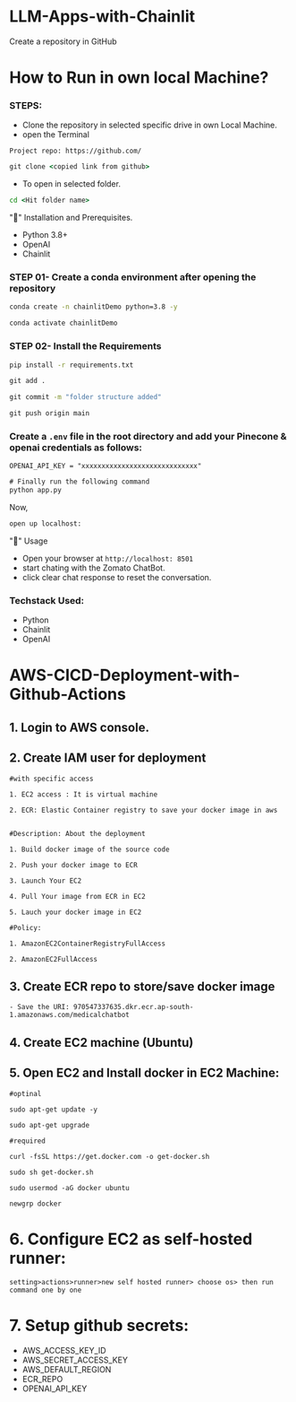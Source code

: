 # LLM-Apps-with-Chainlit



Create a repository in GitHub

# How to Run in own local Machine?

### STEPS:
- Clone the repository in selected specific drive in own Local Machine.
- open the Terminal 

```
Project repo: https://github.com/
```

```cmd
git clone <copied link from github>
``` 

- To open in selected folder. 
```cmd
cd <Hit folder name>
```

"🔗" Installation and Prerequisites.

 - Python 3.8+
 - OpenAI
 - Chainlit

### STEP 01- Create a conda environment after opening the repository

```cmd
conda create -n chainlitDemo python=3.8 -y
```

```cmd
conda activate chainlitDemo
```

### STEP 02- Install the Requirements
```cmd
pip install -r requirements.txt
```


```cmd
git add .
```

```cmd
git commit -m "folder structure added"
```

```cmd
git push origin main
```


### Create a `.env` file in the root directory and add your Pinecone & openai credentials as follows:

```
OPENAI_API_KEY = "xxxxxxxxxxxxxxxxxxxxxxxxxxxxx"
```



```cmd
# Finally run the following command
python app.py
```

Now,
```cmd
open up localhost:
```
"🔗" Usage  
- Open your browser at ```http://localhost: 8501```
- start chating with the Zomato ChatBot.
- click clear chat response to reset the conversation.


### Techstack Used:

- Python
- Chainlit
- OpenAI


# AWS-CICD-Deployment-with-Github-Actions

## 1. Login to AWS console.

## 2. Create IAM user for deployment

	#with specific access

	1. EC2 access : It is virtual machine

	2. ECR: Elastic Container registry to save your docker image in aws


	#Description: About the deployment

	1. Build docker image of the source code

	2. Push your docker image to ECR

	3. Launch Your EC2 

	4. Pull Your image from ECR in EC2

	5. Lauch your docker image in EC2

	#Policy:

	1. AmazonEC2ContainerRegistryFullAccess

	2. AmazonEC2FullAccess

	
## 3. Create ECR repo to store/save docker image
    - Save the URI: 970547337635.dkr.ecr.ap-south-1.amazonaws.com/medicalchatbot

	
## 4. Create EC2 machine (Ubuntu) 

## 5. Open EC2 and Install docker in EC2 Machine:
	
	
	#optinal

	sudo apt-get update -y

	sudo apt-get upgrade
	
	#required

	curl -fsSL https://get.docker.com -o get-docker.sh

	sudo sh get-docker.sh

	sudo usermod -aG docker ubuntu

	newgrp docker
	
# 6. Configure EC2 as self-hosted runner:
    setting>actions>runner>new self hosted runner> choose os> then run command one by one


# 7. Setup github secrets:

   - AWS_ACCESS_KEY_ID
   - AWS_SECRET_ACCESS_KEY
   - AWS_DEFAULT_REGION
   - ECR_REPO
   - OPENAI_API_KEY

    
